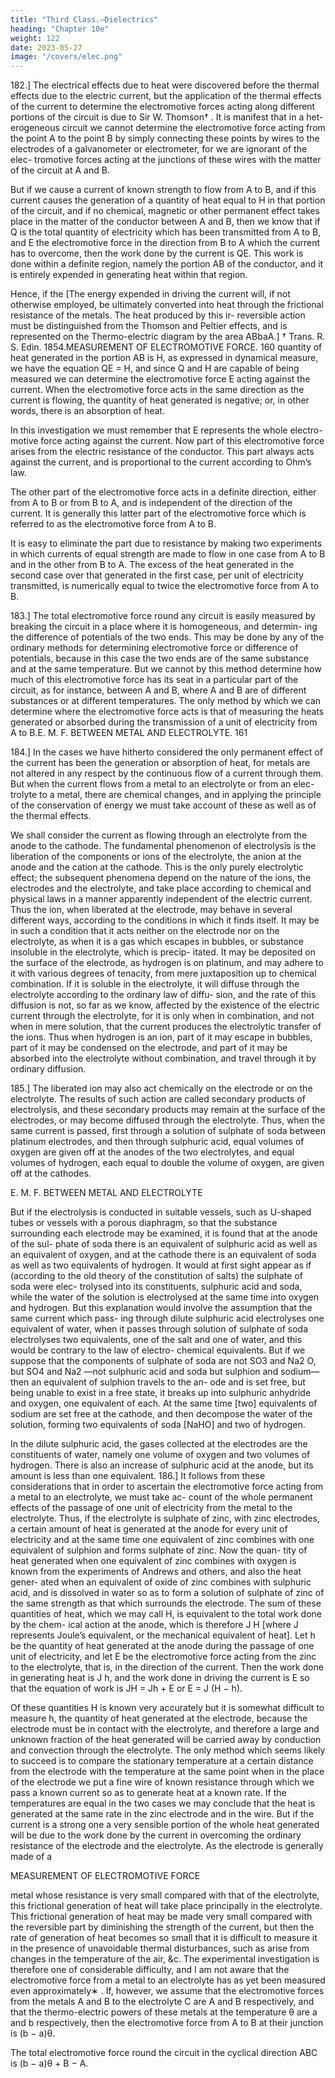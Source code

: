 ```yaml
---
title: "Third Class.—Dielectrics"
heading: "Chapter 10e"
weight: 122
date: 2023-05-27
image: "/covers/elec.png"
---
```




182.] The electrical effects due to heat were discovered before the thermal effects due to the electric current, but the application of the thermal effects of the current to determine the electromotive forces acting along different portions of the circuit is due to Sir W. Thomson† . It is manifest that in a het- erogeneous circuit we cannot determine the electromotive force acting from the point A to the point B by simply connecting these points by wires to the electrodes of a galvanometer or electrometer, for we are ignorant of the elec- tromotive forces acting at the junctions of these wires with the matter of the circuit at A and B.

But if we cause a current of known strength to flow from A to B, and if this current causes the generation of a quantity of heat equal to H in that portion of the circuit, and if no chemical, magnetic or other permanent effect takes place in the matter of the conductor between A and B, then we know that if Q is the total quantity of electricity which has been transmitted from A to B, and E the electromotive force in the direction from B to A which the current has to overcome, then the work done by the current is QE. This work is done within a definite region, namely the portion AB of the conductor, and it is entirely expended in generating heat within that region. 

Hence, if the [The energy expended in driving the current will, if not otherwise employed, be ultimately converted into heat through the frictional resistance of the metals. The heat produced by this ir-
reversible action must be distinguished from the Thomson and Peltier effects, and is represented
on the Thermo-electric diagram by the area ABbaA.]
†
Trans. R. S. Edin. 1854.MEASUREMENT OF ELECTROMOTIVE FORCE.
160
quantity of heat generated in the portion AB is H, as expressed in dynamical
measure, we have the equation
QE = H,
and since Q and H are capable of being measured we can determine the electromotive force E acting against the current. When the electromotive force acts in the same direction as the current is flowing, the quantity of heat generated is negative; or, in other words, there is an absorption of heat. 

In this investigation we must remember that E represents the whole electro- motive force acting against the current. Now part of this electromotive force arises from the electric resistance of the conductor. This part always acts against the current, and is proportional to the current according to Ohm’s law.

The other part of the electromotive force acts in a definite direction, either
from A to B or from B to A, and is independent of the direction of the
current. It is generally this latter part of the electromotive force which is
referred to as the electromotive force from A to B.

It is easy to eliminate the part due to resistance by making two experiments
in which currents of equal strength are made to flow in one case from A to B
and in the other from B to A. The excess of the heat generated in the second
case over that generated in the first case, per unit of electricity transmitted,
is numerically equal to twice the electromotive force from A to B.


183.] The total electromotive force round any circuit is easily measured by breaking the circuit in a place where it is homogeneous, and determin- ing the difference of potentials of the two ends. This may be done by any of the ordinary methods for determining electromotive force or difference of potentials, because in this case the two ends are of the same substance and at the same temperature. But we cannot by this method determine how much of this electromotive force has its seat in a particular part of the circuit, as for instance, between A and B, where A and B are of different substances or at different temperatures. The only method by which we can determine where the electromotive force acts is that of measuring the heats generated or absorbed during the transmission of a unit of electricity from A to B.E. M. F. BETWEEN METAL AND ELECTROLYTE. 161


184.] In the cases we have hitherto considered the only permanent effect
of the current has been the generation or absorption of heat, for metals are
not altered in any respect by the continuous flow of a current through them.
But when the current flows from a metal to an electrolyte or from an elec-
trolyte to a metal, there are chemical changes, and in applying the principle
of the conservation of energy we must take account of these as well as of the
thermal effects.

We shall consider the current as flowing through an electrolyte from the anode to the cathode. The fundamental phenomenon of electrolysis is the liberation of the components or ions of the electrolyte, the anion at the anode and the cation at the cathode. This is the only purely electrolytic effect; the subsequent phenomena depend on the nature of the ions, the electrodes and the electrolyte, and take place according to chemical and physical laws in a manner apparently independent of the electric current. Thus the ion, when liberated at the electrode, may behave in several different ways, according to the conditions in which it finds itself. It may be in such a condition that it acts neither on the electrode nor on the electrolyte, as when it is a gas which escapes in bubbles, or substance insoluble in the electrolyte, which is precip- itated. It may be deposited on the surface of the electrode, as hydrogen is on platinum, and may adhere to it with various degrees of tenacity, from mere juxtaposition up to chemical combination. If it is soluble in the electrolyte, it will diffuse through the electrolyte according to the ordinary law of diffu- sion, and the rate of this diffusion is not, so far as we know, affected by the existence of the electric current through the electrolyte, for it is only when in combination, and not when in mere solution, that the current produces the electrolytic transfer of the ions. Thus when hydrogen is an ion, part of it may escape in bubbles, part of it may be condensed on the electrode, and part of it may be absorbed into the electrolyte without combination, and travel through it by ordinary diffusion.

185.] The liberated ion may also act chemically on the electrode or on
the electrolyte. The results of such action are called secondary products of
electrolysis, and these secondary products may remain at the surface of the
electrodes, or may become diffused through the electrolyte. Thus, when the
same current is passed, first through a solution of sulphate of soda between platinum electrodes, and then through sulphuric acid, equal volumes of oxygen are given off at the anodes of the two electrolytes, and equal volumes of
hydrogen, each equal to double the volume of oxygen, are given off at the
cathodes.

E. M. F. BETWEEN METAL AND ELECTROLYTE

But if the electrolysis is conducted in suitable vessels, such as U-shaped
tubes or vessels with a porous diaphragm, so that the substance surrounding
each electrode may be examined, it is found that at the anode of the sul-
phate of soda there is an equivalent of sulphuric acid as well as an equivalent
of oxygen, and at the cathode there is an equivalent of soda as well as two
equivalents of hydrogen. It would at first sight appear as if (according to
the old theory of the constitution of salts) the sulphate of soda were elec-
trolysed into its constituents, sulphuric acid and soda, while the water of the
solution is electrolysed at the same time into oxygen and hydrogen. But this
explanation would involve the assumption that the same current which pass-
ing through dilute sulphuric acid electrolyses one equivalent of water, when it
passes through solution of sulphate of soda electrolyses two equivalents, one
of the salt and one of water, and this would be contrary to the law of electro-
chemical equivalents. But if we suppose that the components of sulphate of
soda are not SO3 and Na2 O, but SO4 and Na2 —not sulphuric acid and soda
but sulphion and sodium—then an equivalent of sulphion travels to the an-
ode and is set free, but being unable to exist in a free state, it breaks up into
sulphuric anhydride and oxygen, one equivalent of each. At the same time
[two] equivalents of sodium are set free at the cathode, and then decompose
the water of the solution, forming two equivalents of soda [NaHO] and two
of hydrogen.

In the dilute sulphuric acid, the gases collected at the electrodes are the
constituents of water, namely one volume of oxygen and two volumes of
hydrogen. There is also an increase of sulphuric acid at the anode, but its
amount is less than one equivalent.
186.] It follows from these considerations that in order to ascertain the
electromotive force acting from a metal to an electrolyte, we must take ac-
count of the whole permanent effects of the passage of one unit of electricity
from the metal to the electrolyte. Thus, if the electrolyte is sulphate of zinc,
with zinc electrodes, a certain amount of heat is generated at the anode for every unit of electricity and at the same time one equivalent of zinc combines with one equivalent of sulphion and forms sulphate of zinc. Now the quan-
tity of heat generated when one equivalent of zinc combines with oxygen is
known from the experiments of Andrews and others, and also the heat gener-
ated when an equivalent of oxide of zinc combines with sulphuric acid, and
is dissolved in water so as to form a solution of sulphate of zinc of the same
strength as that which surrounds the electrode. The sum of these quantities of
heat, which we may call H, is equivalent to the total work done by the chem-
ical action at the anode, which is therefore J H [where J represents Joule’s
equivalent, or the mechanical equivalent of heat]. Let h be the quantity of
heat generated at the anode during the passage of one unit of electricity, and
let E be the electromotive force acting from the zinc to the electrolyte, that
is, in the direction of the current. Then the work done in generating heat is
J h, and the work done in driving the current is E so that the equation of
work is
JH = Jh + E
or
E = J (H − h).

Of these quantities H is known very accurately but it is somewhat difficult
to measure h, the quantity of heat generated at the electrode, because the
electrode must be in contact with the electrolyte, and therefore a large and
unknown fraction of the heat generated will be carried away by conduction
and convection through the electrolyte. The only method which seems likely
to succeed is to compare the stationary temperature at a certain distance from
the electrode with the temperature at the same point when in the place of the
electrode we put a fine wire of known resistance through which we pass a
known current so as to generate heat at a known rate. If the temperatures
are equal in the two cases we may conclude that the heat is generated at
the same rate in the zinc electrode and in the wire. But if the current is a
strong one a very sensible portion of the whole heat generated will be due
to the work done by the current in overcoming the ordinary resistance of
the electrode and the electrolyte. As the electrode is generally made of a

MEASUREMENT OF ELECTROMOTIVE FORCE

metal whose resistance is very small compared with that of the electrolyte,
this frictional generation of heat will take place principally in the electrolyte.
This frictional generation of heat may be made very small compared with the
reversible part by diminishing the strength of the current, but then the rate
of generation of heat becomes so small that it is difficult to measure it in
the presence of unavoidable thermal disturbances, such as arise from changes
in the temperature of the air, &c. The experimental investigation is therefore
one of considerable difficulty, and I am not aware that the electromotive force
from a metal to an electrolyte has as yet been measured even approximately∗ .
If, however, we assume that the electromotive forces from the metals A and
B to the electrolyte C are A and B respectively, and that the thermo-electric
powers of these metals at the temperature θ are a and b respectively, then the
electromotive force from A to B at their junction is (b − a)θ.

The total electromotive force round the circuit in the cyclical direction
ABC is
(b − a)θ + B − A.

